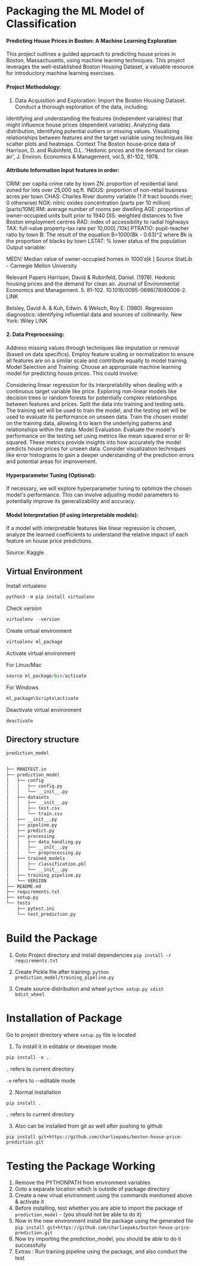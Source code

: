
# Packaging the ML Model of Classification

#### Predicting House Prices in Boston: A Machine Learning Exploration
This project outlines a guided approach to predicting house prices in Boston, Massachusetts, using machine learning techniques. This project leverages the well-established Boston Housing Dataset, a valuable resource for introductory machine learning exercises.

#### Project Methodology:
1. Data Acquisition and Exploration:
Import the Boston Housing Dataset. Conduct a thorough exploration of the data, including:

Identifying and understanding the features (independent variables) that might influence house prices (dependent variable).
Analyzing data distribution, identifying potential outliers or missing values.
Visualizing relationships between features and the target variable using techniques like scatter plots and heatmaps.
Context The Boston house-price data of Harrison, D. and Rubinfeld, D.L. 'Hedonic prices and the demand for clean air', J. Environ. Economics & Management, vol.5, 81-102, 1978.

#### Attribute Information Input features in order:

CRIM: per capita crime rate by town
ZN: proportion of residential land zoned for lots over 25,000 sq.ft.
INDUS: proportion of non-retail business acres per town
CHAS: Charles River dummy variable (1 if tract bounds river; 0 otherwise)
NOX: nitric oxides concentration (parts per 10 million) [parts/10M]
RM: average number of rooms per dwelling
AGE: proportion of owner-occupied units built prior to 1940
DIS: weighted distances to five Boston employment centres
RAD: index of accessibility to radial highways
TAX: full-value property-tax rate per  10,000[ /10k]
PTRATIO: pupil-teacher ratio by town
B: The result of the equation B=1000(Bk - 0.63)^2 where Bk is the proportion of blacks by town
LSTAT: % lower status of the population
Output variable:

MEDV: Median value of owner-occupied homes in  1000′𝑠[𝑘 ]
Source StatLib - Carnegie Mellon University

Relevant Papers Harrison, David & Rubinfeld, Daniel. (1978). Hedonic housing prices and the demand for clean air. Journal of Environmental Economics and Management. 5. 81-102. 10.1016/0095-0696(78)90006-2. LINK

Belsley, David A. & Kuh, Edwin. & Welsch, Roy E. (1980). Regression diagnostics: identifying influential data and sources of collinearity. New York: Wiley LINK

#### 2. Data Preprocessing:
Address missing values through techniques like imputation or removal (based on data specifics).
Employ feature scaling or normalization to ensure all features are on a similar scale and contribute equally to model training.
Model Selection and Training:
Choose an appropriate machine learning model for predicting house prices. This could involve:

Considering linear regression for its interpretability when dealing with a continuous target variable like price.
Exploring non-linear models like decision trees or random forests for potentially complex relationships between features and prices.
Split the data into training and testing sets. The training set will be used to train the model, and the testing set will be used to evaluate its performance on unseen data.
Train the chosen model on the training data, allowing it to learn the underlying patterns and relationships within the data.
Model Evaluation:
Evaluate the model's performance on the testing set using metrics like mean squared error or R-squared. These metrics provide insights into how accurately the model predicts house prices for unseen data. Consider visualization techniques like error histograms to gain a deeper understanding of the prediction errors and potential areas for improvement.

#### Hyperparameter Tuning (Optional):
If necessary, we will explore hyperparameter tuning to optimize the chosen model's performance. This can involve adjusting model parameters to potentially improve its generalizability and accuracy.

#### Model Interpretation (if using interpretable models):
If a model with interpretable features like linear regression is chosen, analyze the learned coefficients to understand the relative impact of each feature on house price predictions.

Source: Kaggle



## Virtual Environment
Install virtualenv

```python
python3 -m pip install virtualenv
```

Check version
```python
virtualenv --version
```

Create virtual environment

```python
virtualenv ml_package
```

Activate virtual environment

For Linux/Mac
```python
source ml_package/bin/activate
```
For Windows
```python
ml_package\Scripts\activate
```

Deactivate virtual environment

```python
deactivate
```


## Directory structure

```bash
prediction_model


├── MANIFEST.in
├── prediction_model
│   ├── config
│   │   ├── config.py
│   │   └── __init__.py
│   ├── datasets
│   │   ├── __init__.py
│   │   ├── test.csv
│   │   └── train.csv
│   ├── __init__.py
│   ├── pipeline.py
│   ├── predict.py
│   ├── processing
│   │   ├── data_handling.py
│   │   ├── __init__.py
│   │   └── preprocessing.py
│   ├── trained_models
│   │   ├── classification.pkl
│   │   └── __init__.py
│   ├── training_pipeline.py
│   └── VERSION
├── README.md
├── requirements.txt
├── setup.py
└── tests
    ├── pytest.ini
    └── test_prediction.py
```


# Build the Package

1. Goto Project directory and install dependencies
`pip install -r requirements.txt`

2. Create Pickle file after training:
`python prediction_model/training_pipeline.py`

3. Create source distribution and wheel
`python setup.py sdist bdist_wheel`

# Installation of Package

Go to project directory where `setup.py` file is located

1. To install it in editable or developer mode
```python
pip install -e .
```
```.``` refers to current directory

```-e``` refers to --editable mode

2. Normal installation
```python
pip install .
```
```.``` refers to current directory

3. Also can be installed from git as well after pushing to github

```
pip install git+https://github.com/charliepaks/boston-house-price-prediction.git
```

# Testing the Package Working

1. Remove the PYTHONPATH from environment variables 
2. Goto a separate location which is outside of package directory
3. Create a new virual environment using the commands mentioned above & activate it
4. Before installing, test whether you are able to import the package of `prediction_model` - (you should not be able to do it)
5. Now in the new environment install the package using the generated file
`pip install git+https://github.com/charliepaks/boston-house-price-prediction.git`
6. Now try importing the prediction_model, you should be able to do it successfully
7. Extras : Run training pipeline using the package, and also conduct the test


